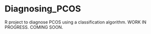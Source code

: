 # Diagnosing_PCOS
R project to diagnose PCOS using a classification algorithm.
WORK IN PROGRESS. COMING SOON.

